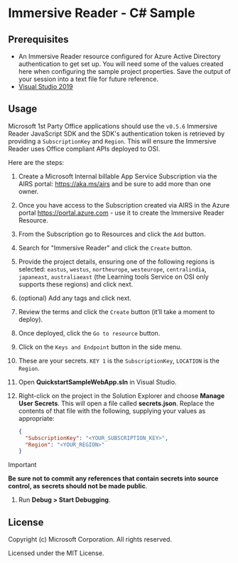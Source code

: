 ﻿# Immersive Reader - C# Sample

## Prerequisites

* An Immersive Reader resource configured for Azure Active Directory authentication to get set up. You will need some of the values created here when configuring the sample project properties. Save the output of your session into a text file for future reference.
* [Visual Studio 2019](https://visualstudio.microsoft.com/downloads)

## Usage

Microsoft 1st Party Office applications should use the `v0.5.6` Immersive Reader JavaScript SDK and the SDK's authentication token is retrieved by providing a `SubscriptionKey` and `Region`. This will ensure the Immersive Reader uses Office compliant APIs deployed to OSI.

Here are the steps:

1. Create a Microsoft Internal billable App Service Subscription via the AIRS portal: https://aka.ms/airs and be sure to add more than one owner.
1. Once you have access to the Subscription created via AIRS in the Azure portal https://portal.azure.com - use it to create the Immersive Reader Resource.
1. From the Subscription go to Resources and click the `Add` button.
1. Search for "Immersive Reader" and click the `Create` button.
1. Provide the project details, ensuring one of the following regions is selected: `eastus`, `westus`, `northeurope`, `westeurope`, `centralindia`, `japaneast`, `australiaeast` (the Learning tools Service on OSI only supports these regions) and click next.
1. (optional) Add any tags and click next.
1. Review the terms and click the `Create` button (it’ll take a moment to deploy).
1. Once deployed, click the `Go to resource` button.
1. Click on the `Keys and Endpoint` button in the side menu.
1. These are your secrets. `KEY 1` is the `SubscriptionKey`, `LOCATION` is the `Region`.
1. Open **QuickstartSampleWebApp.sln** in Visual Studio.
1. Right-click on the project in the Solution Explorer and choose **Manage User Secrets**. This will open a file called **secrets.json**. Replace the contents of that file with the following, supplying your values as appropriate:

    ```json
    {
      "SubscriptionKey": "<YOUR_SUBSCRIPTION_KEY>",
      "Region": "<YOUR_REGION>"
    }
    ```

> [!IMPORTANT]
> **Be sure not to commit any references that contain secrets into source control, as secrets should not be made public**.

1. Run **Debug > Start Debugging**.

## License

Copyright (c) Microsoft Corporation. All rights reserved.

Licensed under the MIT License.
